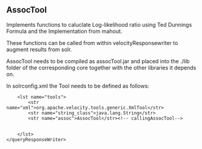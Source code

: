 ## AssocTool
Implements functions to caluclate  Log-likelihood ratio using Ted Dunnings Formula and the Implementation from mahout.

These functions can be called from within velocityResponsewriter to augment results from solr.

AssocTool needs to be compiled as assocTool.jar and placed into the ./lib folder of the corresponding core together with the other libraries it depends on.

In solrconfig.xml the Tool needs to be defined as follows:

  <queryResponseWriter name="velocity" class="solr.VelocityResponseWriter" startup="lazy">

        <lst name="tools">
            <str name="xml">org.apache.velocity.tools.generic.XmlTool</str>
            <str name="string_class">java.lang.String</str>
            <str name="assoc">AssocTool</str><!-- callingAssocTool-->


        </lst>
    </queryResponseWriter>
